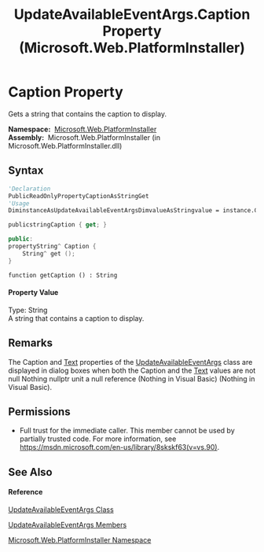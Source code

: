﻿---
title: UpdateAvailableEventArgs.Caption Property  (Microsoft.Web.PlatformInstaller)
TOCTitle: Caption Property
ms:assetid: P:Microsoft.Web.PlatformInstaller.UpdateAvailableEventArgs.Caption
ms:mtpsurl: https://msdn.microsoft.com/en-us/library/microsoft.web.platforminstaller.updateavailableeventargs.caption(v=VS.90)
ms:contentKeyID: 22049681
ms.date: 05/02/2012
mtps_version: v=VS.90
f1_keywords:
- Microsoft.Web.PlatformInstaller.UpdateAvailableEventArgs.Caption
- Microsoft.Web.PlatformInstaller.UpdateAvailableEventArgs.get_Caption
dev_langs:
- CSharp
- JScript
- VB
- c++
api_location:
- Microsoft.Web.PlatformInstaller.dll
api_name:
- Microsoft.Web.PlatformInstaller.UpdateAvailableEventArgs.Caption
- Microsoft.Web.PlatformInstaller.UpdateAvailableEventArgs.get_Caption
api_type:
- Managed
topic_type:
- apiref
- kbSyntax
product_family_name: VS
ROBOTS: INDEX,FOLLOW
---

# Caption Property

Gets a string that contains the caption to display.

**Namespace:**  [Microsoft.Web.PlatformInstaller](microsoft-web-platforminstaller-namespace.md)  
**Assembly:**  Microsoft.Web.PlatformInstaller (in Microsoft.Web.PlatformInstaller.dll)

## Syntax

``` vb
'Declaration
PublicReadOnlyPropertyCaptionAsStringGet
'Usage
DiminstanceAsUpdateAvailableEventArgsDimvalueAsStringvalue = instance.Caption
```

``` csharp
publicstringCaption { get; }
```

``` c++
public:
propertyString^ Caption {
    String^ get ();
}
```

``` jscript
function getCaption () : String
```

#### Property Value

Type: String  
A string that contains a caption to display.  

## Remarks

The Caption and [Text](updateavailableeventargs-text-property-microsoft-web-platforminstaller.md) properties of the [UpdateAvailableEventArgs](updateavailableeventargs-class-microsoft-web-platforminstaller.md) class are displayed in dialog boxes when both the Caption and the [Text](updateavailableeventargs-text-property-microsoft-web-platforminstaller.md) values are not null Nothing nullptr unit a null reference (Nothing in Visual Basic) (Nothing in Visual Basic).

## Permissions

  - Full trust for the immediate caller. This member cannot be used by partially trusted code. For more information, see <https://msdn.microsoft.com/en-us/library/8skskf63(v=vs.90)>.

## See Also

#### Reference

[UpdateAvailableEventArgs Class](updateavailableeventargs-class-microsoft-web-platforminstaller.md)

[UpdateAvailableEventArgs Members](updateavailableeventargs-members-microsoft-web-platforminstaller.md)

[Microsoft.Web.PlatformInstaller Namespace](microsoft-web-platforminstaller-namespace.md)

